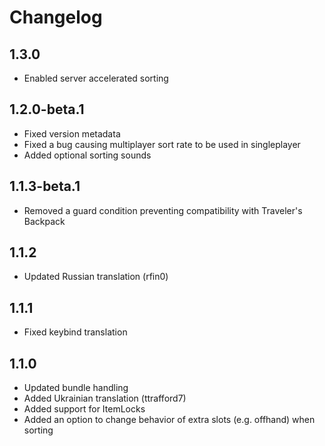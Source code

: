 # Changelog

## 1.3.0

- Enabled server accelerated sorting

## 1.2.0-beta.1

- Fixed version metadata
- Fixed a bug causing multiplayer sort rate to be used in singleplayer
- Added optional sorting sounds

## 1.1.3-beta.1

- Removed a guard condition preventing compatibility with Traveler's Backpack

## 1.1.2

- Updated Russian translation (rfin0)

## 1.1.1

- Fixed keybind translation

## 1.1.0

- Updated bundle handling
- Added Ukrainian translation (ttrafford7)
- Added support for ItemLocks
- Added an option to change behavior of extra slots (e.g. offhand) when sorting
